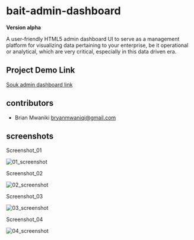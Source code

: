 # bait-admin-dashboard

**Version alpha**

A user-friendly HTML5 admin dashboard UI to serve as a management platform for visualizing data pertaining to your enterprise, be it
operational or analytical, which are very critical, especially in this data driven era.

## Project Demo Link

[Souk admin dashboard link](http://www.souk.baitthemes.com/)

## contributors

- Brian Mwaniki <bryanmwaniqi@gmail.com>

## screenshots

Screenshot_01

![01_screenshot](https://user-images.githubusercontent.com/18000278/211079736-ed5e95bd-9c56-4f24-a4a9-6891cadcdee7.png)

Screenshot_02

![02_screenshot](https://user-images.githubusercontent.com/18000278/211080948-9d68ce58-c876-449d-9c22-a8eed3eb0fe0.png)

Screenshot_03

![03_screenshot](https://user-images.githubusercontent.com/18000278/211081084-0741e624-ab76-4368-9fd0-8386e56b6936.png)

Screenshot_04

![04_screenshot](https://user-images.githubusercontent.com/18000278/211081310-b7f123f0-5364-426c-96ee-7e91db5c8b7b.png)
